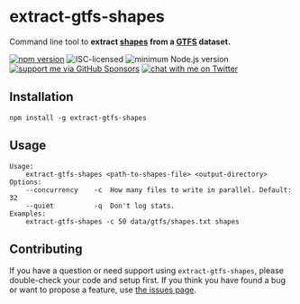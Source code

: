 # extract-gtfs-shapes

Command line tool to **extract [shapes](https://gtfs.org/reference/static#shapestxt) from a [GTFS](https://gtfs.org) dataset.**

[![npm version](https://img.shields.io/npm/v/extract-gtfs-shapes.svg)](https://www.npmjs.com/package/extract-gtfs-shapes)
![ISC-licensed](https://img.shields.io/github/license/derhuerst/extract-gtfs-shapes.svg)
![minimum Node.js version](https://img.shields.io/node/v/extract-gtfs-shapes.svg)
[![support me via GitHub Sponsors](https://img.shields.io/badge/support%20me-donate-fa7664.svg)](https://github.com/sponsors/derhuerst)
[![chat with me on Twitter](https://img.shields.io/badge/chat%20with%20me-on%20Twitter-1da1f2.svg)](https://twitter.com/derhuerst)


## Installation

```shell
npm install -g extract-gtfs-shapes
```


## Usage

```
Usage:
    extract-gtfs-shapes <path-to-shapes-file> <output-directory>
Options:
    --concurrency    -c  How many files to write in parallel. Default: 32
    --quiet          -q  Don't log stats.
Examples:
    extract-gtfs-shapes -c 50 data/gtfs/shapes.txt shapes
```


## Contributing

If you have a question or need support using `extract-gtfs-shapes`, please double-check your code and setup first. If you think you have found a bug or want to propose a feature, use [the issues page](https://github.com/derhuerst/extract-gtfs-shapes/issues).
